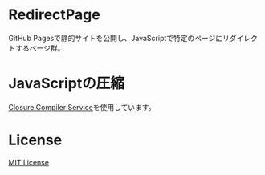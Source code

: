 # RedirectPage
GitHub Pagesで静的サイトを公開し、JavaScriptで特定のページにリダイレクトするページ群。

# JavaScriptの圧縮
[Closure Compiler Service](https://closure-compiler.appspot.com/home)を使用しています。

# License
[MIT License](./LICENSE)
